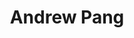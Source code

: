 ---
title: 'Andrew Pang'
image: '/images/team/andrew.jpg'
alumni: 'yes'
active: 'no'
jobtitle: 'Social Branch'
email: 'peter@test.com'
linkedinurl: 'https://www.linkedin.com/'
---
